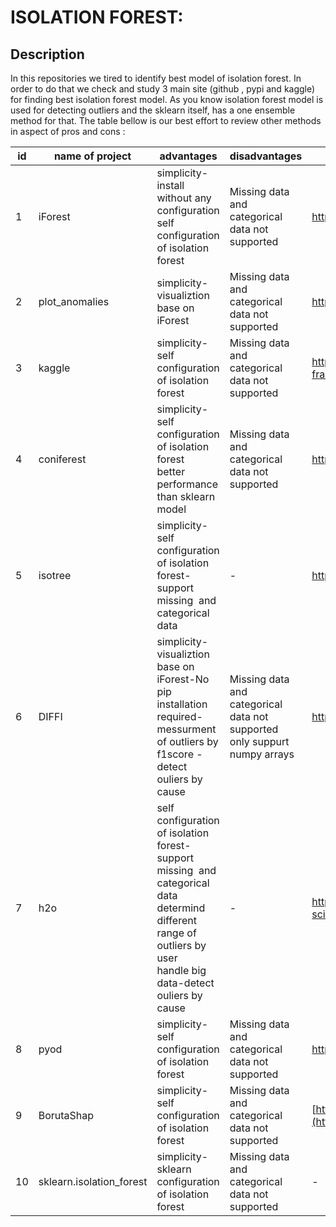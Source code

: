 # ISOLATION FOREST:


## Description
In this repositories we tired to identify best model of isolation forest. In order to do that we check and study 3 main site (github , pypi and kaggle) for finding best isolation forest model. As you know isolation forest model is used for detecting outliers and the sklearn itself, has a one ensemble method for that. The table bellow is our best effort to review other methods in aspect of pros and cons :





| id | name of project           | advantages                                                                                                                                                                   | disadvantages                                                                | link                                                                               | sample file                                                                                             |
| -- | ------------------------- | ---------------------------------------------------------------------------------------------------------------------------------------------------------------------------- | ---------------------------------------------------------------------------- | ---------------------------------------------------------------------------------- | ------------------------------------------------------------------------------------------------------- |
| 1  | iForest                   | simplicity-install without any configuration<br>self configuration of isolation forest                                                                                       | Missing data and categorical data not supported                              | https://github.com/donyafoz/iForest                                                |                                                                                                         |
| 2  | plot\_anomalies           | simplicity-visualiztion base on iForest                                                                                                                                      | Missing data and categorical data not supported                              | https://github.com/katjawittfoth/Isolation\_Forest                                 | [plot\_anomalies](https://github.com/hamidreza07/isolation-forest/tree/main/sample%20file/plot_anomalies) |
| 3  | kaggle                    | simplicity-self configuration of isolation forest                                                                                                                            | Missing data and categorical data not supported                              | https://www.kaggle.com/code/rgaddati/unsupervised-fraud-detection-isolation-forest | [kaggle](https://github.com/hamidreza07/isolation-forest/tree/main/sample%20file/kaggle)          |
| 4  | coniferest                | simplicity-self configuration of isolation forest<br>better performance than sklearn model                                                                                   | Missing data and categorical data not supported                              | https://github.com/snad-space/coniferest                                           | [coniferest](https://github.com/hamidreza07/isolation-forest/tree/main/sample%20file/coniferest)      |
| 5  | isotree                   | simplicity-self configuration of isolation forest-support missing  and categorical data                                                                                      | \-                                                                           | https://github.com/david-cortes/isotree                                            |[isotree](https://github.com/hamidreza07/isolation-forest/tree/main/sample%20file/isotree)         |
| 6  | DIFFI                     | simplicity-visualiztion base on iForest-No pip installation required-<br>messurment of outliers by f1score -detect ouliers by cause                                          | Missing data and categorical data not supported<br>only suppurt numpy arrays | https://github.com/mattiacarletti/DIFFI                                            |[DIFFI](https://github.com/hamidreza07/isolation-forest/tree/main/sample%20file/DIFFI)           |
| 7  | h2o                       | self configuration of isolation forest-<br>support missing  and categorical data<br>determind different range of outliers by user<br>handle big data-detect ouliers by cause | \-                                                                           | https://docs.h2o.ai/h2o/latest-stable/h2o-docs/data-science/if.html#               |[h2o](https://github.com/hamidreza07/isolation-forest/tree/main/sample%20file/h2o)             |
| 8  | pyod                      | simplicity-self configuration of isolation forest                                                                                                                            | Missing data and categorical data not supported                              | https://github.com/yzhao062/pyod                                                   | [pyod](https://github.com/hamidreza07/isolation-forest/tree/main/sample%20file/pyod)           |
| 9  | BorutaShap                | simplicity-self configuration of isolation forest                                                                                                                            | Missing data and categorical data not supported                              | [https://github.com/Ekeany/Boruta-Shap](https://github.com/Ekeany/Boruta-Shap)     |[BorutaShap](https://github.com/hamidreza07/isolation-forest/tree/main/sample%20file/BorutaShap)      |
| 10 | sklearn.isolation\_forest | simplicity-sklearn configuration of isolation forest                                                                                                                         | Missing data and categorical data not supported                              | \-                                                                                 |                                                                                                         |
